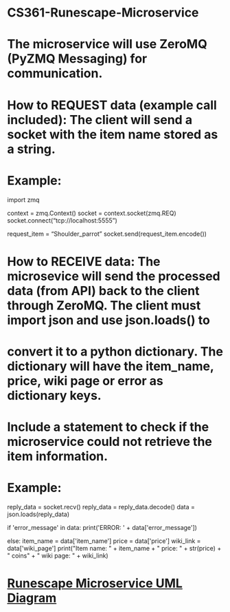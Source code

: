 # CS361-Runescape-Microservice

# The microservice will use ZeroMQ (PyZMQ Messaging) for communication.

# How to REQUEST data (example call included): The client will send a socket with the item name stored as a string. 
# Example:
import zmq

context = zmq.Context()
socket = context.socket(zmq.REQ)
socket.connect(“tcp://localhost:5555”)

request_item = “Shoulder_parrot”
socket.send(request_item.encode())

# How to RECEIVE data: The microsevice will send the processed data (from API) back to the client through ZeroMQ. The client must import json and use json.loads() to 
# convert it to a python dictionary. The dictionary will have the item_name, price, wiki page or error as dictionary keys. 
# Include a statement to check if the microservice could not retrieve the item information.
# Example: 
reply_data = socket.recv()
reply_data = reply_data.decode()
data = json.loads(reply_data)

if 'error_message' in data:
  print('ERROR: ' + data['error_message'])

else:
  item_name = data['item_name']
  price = data['price']
  wiki_link = data['wiki_page']
  print("Item name: " + item_name + "     price: " + str(price) + " coins" + "     wiki page: " + wiki_link)

# [Runescape Microservice UML Diagram](https://user-images.githubusercontent.com/102570901/236058526-bc69d675-faae-439a-9ce1-d34b9add1a7a.jpg)

